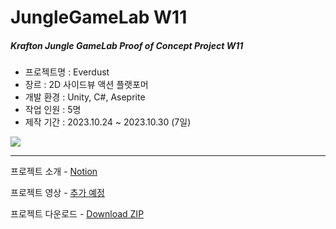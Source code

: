# JungleGameLab W11  
##### Krafton Jungle GameLab Proof of Concept Project W11  
   
- 프로젝트명 : Everdust
- 장르 : 2D 사이드뷰 액션 플랫포머
- 개발 환경 : Unity, C#, Aseprite  
- 작업 인원 : 5명
- 제작 기간 : 2023.10.24 ~ 2023.10.30 (7일)
  
![](./Thumbnail.gif)  

---
프로젝트 소개 - [Notion](https://svcbn.notion.site/Everdust-3513f227fa194b19a39587f0de136076?pvs=4)  

프로젝트 영상 - [추가 예정]()  

프로젝트 다운로드 - [Download ZIP](Build.zip)   

<br/>   
